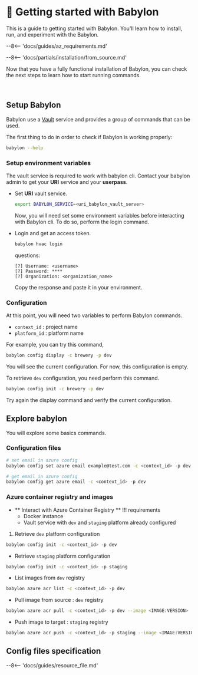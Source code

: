 # :rocket: Getting started with Babylon

This is a guide to getting started with Babylon. You'll learn how to install, run, and experiment with the Babylon.

--8<-- 'docs/guides/az_requirements.md'

--8<-- 'docs/partials/installation/from_source.md'

Now that you have a fully functional installation of Babylon, you can check the next steps to learn how to start running commands.

<br>

## Setup Babylon


Babylon use a [Vault](https://www.vaultproject.io/) service and provides a group of commands that can be used.

The first thing to do in order to check if Babylon is working properly:
```bash
babylon --help
```

### Setup environment variables

The vault service is required to work with babylon cli.
Contact your babylon admin to get your **URI** service and your **userpass**.

* Set **URI** vault service.
  ```bash
  export BABYLON_SERVICE=<uri_babylon_vault_server>
  ```

  Now, you will need set some environment variables before interacting with Babylon cli.
  To do so, perform the login command.

* Login and get an access token.  
  ```bash
  babylon hvac login
  ```
  questions: 
  ```text
  [?] Username: <username>
  [?] Password: ****
  [?] Organization: <organization_name>
  ```
  Copy the response and paste it in your environment.


### Configuration

At this point, you will need two variables to perform Babylon commands.

  - `context_id` : project name
  - `platform_id` : platform name

For example, you can try this command,

```bash
babylon config display -c brewery -p dev
```
You will see the current configuration. For now, this configuration is empty.

To retrieve `dev` configuration, you need perform this command.

```bash
babylon config init -c brewery -p dev
```

Try again the display command and verify the current configuration.


## Explore babylon

You will explore some basics commands. 

### Configuration files

```bash
# set email in azure config
babylon config set azure email example@test.com -c <context_id> -p dev
```
```bash
# get email in azure config
babylon config get azure email -c <context_id> -p dev
```

### Azure container registry and images

* ** Interact with Azure Container Registry ** 
!!! requirements
    * Docker instance
    * Vault service with `dev` and `staging` platform already configured 


1. Retrieve `dev` platform configuration
```bash
babylon config init -c <context_id> -p dev 
```

* Retrieve `staging` platform configuration
```bash
babylon config init -c <context_id> -p staging 
```

* List images from `dev` registry
```bash
babylon azure acr list -c <context_id> -p dev 
```

* Pull image from source : `dev` registry
```bash
babylon azure acr pull -c <context_id> -p dev --image <IMAGE:VERSION> 
```

* Push image to target : `staging` registry
```bash
babylon azure acr push -c <context_id> -p staging --image <IMAGE:VERSION>
```

## Config files specification

--8<-- 'docs/guides/resource_file.md'
